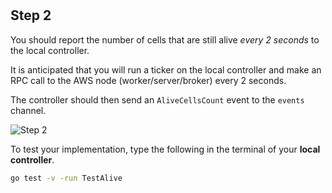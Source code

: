 <!--@include: index.md-->
#

## Step 2

You should report the number of cells that are still alive *every 2 seconds* to the local controller.

It is anticipated that you will run a ticker on the local controller and make an RPC call to the AWS node (worker/server/broker) every 2 seconds.

The controller should then send an `AliveCellsCount` event to the `events` channel.  

![Step 2](/assets/cw_diagrams-Distributed_2.png)

To test your implementation, type the following in the terminal of your **local controller**.

```bash
go test -v -run TestAlive
```
